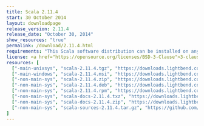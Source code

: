 ```yaml
---
title: Scala 2.11.4
start: 30 October 2014
layout: downloadpage
release_version: 2.11.4
release_date: "October 30, 2014"
show_resources: "true"
permalink: /download/2.11.4.html
requirements: "This Scala software distribution can be installed on any Unix-like or Windows system. It requires the Java runtime version 1.6 or later, which can be downloaded <a href='https://www.java.com/'>here</a>."
license: <a href="https://opensource.org/licenses/BSD-3-Clause">3-clause BSD license</a>
resources: [
  ["-main-unixsys", "scala-2.11.4.tgz", "https://downloads.lightbend.com/scala/2.11.4/scala-2.11.4.tgz", "Mac OS X, Unix, Cygwin", "25.28M"],
  ["-main-windows", "scala-2.11.4.msi", "https://downloads.lightbend.com/scala/2.11.4/scala-2.11.4.msi", "Windows (msi installer)", "95.22M"],
  ["-non-main-sys", "scala-2.11.4.zip", "https://downloads.lightbend.com/scala/2.11.4/scala-2.11.4.zip", "Windows", "25.29M"],
  ["-non-main-sys", "scala-2.11.4.deb", "https://downloads.lightbend.com/scala/2.11.4/scala-2.11.4.deb", "Debian", "94.18M"],
  ["-non-main-sys", "scala-2.11.4.rpm", "https://downloads.lightbend.com/scala/2.11.4/scala-2.11.4.rpm", "RPM package", "94.14M"],
  ["-non-main-sys", "scala-docs-2.11.4.txz", "https://downloads.lightbend.com/scala/2.11.4/scala-docs-2.11.4.txz", "API docs", "40.59M"],
  ["-non-main-sys", "scala-docs-2.11.4.zip", "https://downloads.lightbend.com/scala/2.11.4/scala-docs-2.11.4.zip", "API docs", "72.24M"],
  ["-non-main-sys", "scala-sources-2.11.4.tar.gz", "https://github.com/scala/scala/archive/v2.11.4.tar.gz", "Sources", ""]
]
---
```

